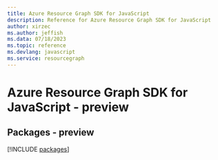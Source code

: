 ```yaml
---
title: Azure Resource Graph SDK for JavaScript
description: Reference for Azure Resource Graph SDK for JavaScript
author: xirzec
ms.author: jeffish
ms.data: 07/18/2023
ms.topic: reference
ms.devlang: javascript
ms.service: resourcegraph
---
```

# Azure Resource Graph SDK for JavaScript - preview
## Packages - preview
[!INCLUDE [packages](resource-graph-index.md)]